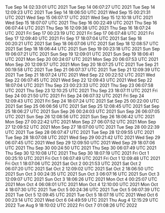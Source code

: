 
Tue Sep 14 02:33:01 UTC 2021
Tue Sep 14 06:07:27 UTC 2021
Tue Sep 14 12:09:23 UTC 2021
Tue Sep 14 18:06:50 UTC 2021
Wed Sep 15 00:21:31 UTC 2021
Wed Sep 15 06:07:17 UTC 2021
Wed Sep 15 12:10:18 UTC 2021
Wed Sep 15 18:07:07 UTC 2021
Thu Sep 16 00:22:49 UTC 2021
Thu Sep 16 06:07:44 UTC 2021
Thu Sep 16 12:09:38 UTC 2021
Thu Sep 16 18:07:24 UTC 2021
Fri Sep 17 00:23:19 UTC 2021
Fri Sep 17 06:07:48 UTC 2021
Fri Sep 17 12:09:40 UTC 2021
Fri Sep 17 18:07:04 UTC 2021
Sat Sep 18 00:20:21 UTC 2021
Sat Sep 18 06:07:06 UTC 2021
Sat Sep 18 12:08:57 UTC 2021
Sat Sep 18 18:06:44 UTC 2021
Sun Sep 19 00:23:18 UTC 2021
Sun Sep 19 06:07:21 UTC 2021
Sun Sep 19 12:09:01 UTC 2021
Sun Sep 19 18:06:41 UTC 2021
Mon Sep 20 00:24:07 UTC 2021
Mon Sep 20 06:07:53 UTC 2021
Mon Sep 20 12:09:57 UTC 2021
Mon Sep 20 18:07:25 UTC 2021
Tue Sep 21 00:19:58 UTC 2021
Tue Sep 21 06:07:37 UTC 2021
Tue Sep 21 12:09:39 UTC 2021
Tue Sep 21 18:07:24 UTC 2021
Wed Sep 22 00:22:52 UTC 2021
Wed Sep 22 06:07:45 UTC 2021
Wed Sep 22 12:09:43 UTC 2021
Wed Sep 22 18:07:04 UTC 2021
Thu Sep 23 00:23:33 UTC 2021
Thu Sep 23 06:07:58 UTC 2021
Thu Sep 23 12:10:25 UTC 2021
Thu Sep 23 18:07:11 UTC 2021
Fri Sep 24 00:21:50 UTC 2021
Fri Sep 24 06:07:32 UTC 2021
Fri Sep 24 12:09:43 UTC 2021
Fri Sep 24 18:07:24 UTC 2021
Sat Sep 25 00:22:00 UTC 2021
Sat Sep 25 06:06:56 UTC 2021
Sat Sep 25 12:08:45 UTC 2021
Sat Sep 25 18:06:27 UTC 2021
Sun Sep 26 00:24:03 UTC 2021
Sun Sep 26 06:07:05 UTC 2021
Sun Sep 26 12:08:56 UTC 2021
Sun Sep 26 18:06:42 UTC 2021
Mon Sep 27 00:22:42 UTC 2021
Mon Sep 27 06:07:52 UTC 2021
Mon Sep 27 12:09:52 UTC 2021
Mon Sep 27 18:07:00 UTC 2021
Tue Sep 28 00:22:39 UTC 2021
Tue Sep 28 06:07:47 UTC 2021
Tue Sep 28 12:09:55 UTC 2021
Tue Sep 28 18:07:08 UTC 2021
Wed Sep 29 00:21:42 UTC 2021
Wed Sep 29 06:07:45 UTC 2021
Wed Sep 29 12:09:50 UTC 2021
Wed Sep 29 18:07:06 UTC 2021
Thu Sep 30 00:24:50 UTC 2021
Thu Sep 30 06:07:49 UTC 2021
Thu Sep 30 12:10:08 UTC 2021
Thu Sep 30 18:07:19 UTC 2021
Fri Oct  1 00:25:10 UTC 2021
Fri Oct  1 06:07:49 UTC 2021
Fri Oct  1 12:09:48 UTC 2021
Fri Oct  1 18:07:06 UTC 2021
Sat Oct  2 00:21:53 UTC 2021
Sat Oct  2 06:07:20 UTC 2021
Sat Oct  2 12:09:02 UTC 2021
Sat Oct  2 18:06:50 UTC 2021
Sun Oct  3 00:24:35 UTC 2021
Sun Oct  3 06:07:16 UTC 2021
Sun Oct  3 12:09:07 UTC 2021
Sun Oct  3 18:06:26 UTC 2021
Mon Oct  4 00:25:07 UTC 2021
Mon Oct  4 06:08:01 UTC 2021
Mon Oct  4 12:10:00 UTC 2021
Mon Oct  4 18:07:30 UTC 2021
Tue Oct  5 00:24:36 UTC 2021
Tue Oct  5 06:07:39 UTC 2021
Tue Oct  5 12:09:45 UTC 2021
Tue Oct  5 18:07:16 UTC 2021
Wed Oct  6 00:23:14 UTC 2021
Wed Oct  6 04:49:59 UTC 2021
Thu Aug  4 12:15:29 UTC 2022
Tue Aug  9 18:10:02 UTC 2022
Fri Oct  7 01:08:26 UTC 2022

